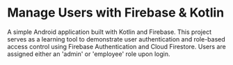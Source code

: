 # Manage Users with Firebase & Kotlin
A simple Android application built with Kotlin and Firebase. This project serves as a learning tool to demonstrate user authentication and role-based access control using Firebase Authentication and Cloud Firestore. Users are assigned either an 'admin' or 'employee' role upon login.
